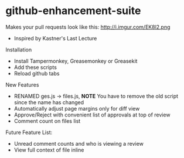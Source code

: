 github-enhancement-suite
========================

Makes your pull requests look like this: http://i.imgur.com/EK8l2.png

* Inspired by Kastner's Last Lecture

Installation
* Install Tampermonkey, Greasemonkey or Greasekit
* Add these scripts
* Reload github tabs

New Features
* RENAMED ges.js -> files.js, **NOTE** You have to remove the old script since the name has changed
* Automatically adjust page margins only for diff view
* Approve/Reject with convenient list of approvals at top of review
* Comment count on files list

Future Feature List:
* Unread comment counts and who is viewing a review
* View full context of file inline
